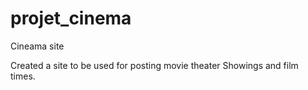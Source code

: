 # projet_cinema
Cineama site 

Created a site to be used for posting movie theater Showings and film times.
